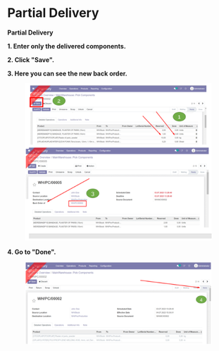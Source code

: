 # Partial Delivery

**Partial Delivery**

**1. Enter only the delivered components.**&#x20;

**2. Click "Save".**&#x20;

**3. Here you can see the new back order.**&#x20;

<figure><img src="../../../.gitbook/assets/image (47).png" alt=""><figcaption></figcaption></figure>

**4. Go to "Done".**

<figure><img src="../../../.gitbook/assets/image (46).png" alt=""><figcaption></figcaption></figure>
